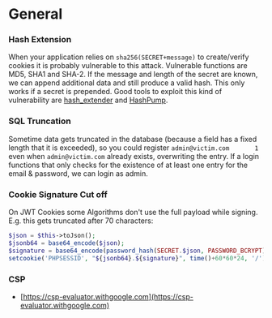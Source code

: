 # General

### Hash Extension

When your application relies on `sha256(SECRET+message)` to create/verify cookies it is probably vulnerable to this attack. Vulnerable functions are MD5, SHA1 and SHA-2. If the message and length of the secret are known, we can append additional data and still produce a valid hash. This only works if a secret is prepended. Good tools to exploit this kind of vulnerability are [hash\_extender](https://github.com/iagox86/hash_extender) and [HashPump](https://github.com/bwall/HashPump).

### SQL Truncation

Sometime data gets truncated in the database \(because a field has a fixed length that it is exceeded\), so you could register `admin@victim.com       1` even when `admin@victim.com` already exists, overwriting the entry. If a login functions that only checks for the existence of at least one entry for the email & password, we can login as admin.

### Cookie Signature Cut off

On JWT Cookies some Algorithms don't use the full payload while signing. E.g. this gets truncated after 70 characters:

```php
$json = $this->toJson();
$jsonb64 = base64_encode($json);
$signature = base64_encode(password_hash(SECRET.$json, PASSWORD_BCRYPT));
setcookie('PHPSESSID', "${jsonb64}.${signature}", time()+60*60*24, '/');
```

### CSP

* [https://csp-evaluator.withgoogle.com](https://csp-evaluator.withgoogle.com)

